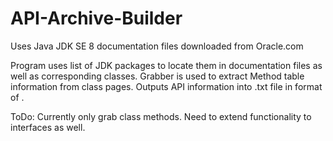 # API-Archive-Builder
Uses Java JDK SE 8 documentation files downloaded from Oracle.com

Program uses list of JDK packages to locate them in documentation files as well as corresponding classes. Grabber is used to extract Method table information from class pages. Outputs API information into .txt file in format of <PackageName><ClassName><MethodName>.

ToDo:
Currently only grab class methods. Need to extend functionality to interfaces as well.
